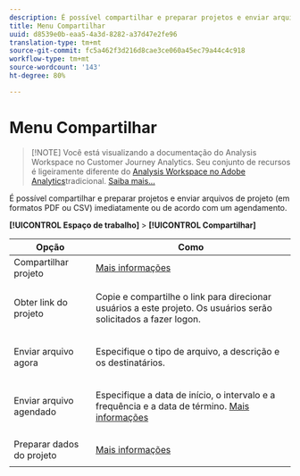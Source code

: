 ```yaml
---
description: É possível compartilhar e preparar projetos e enviar arquivos de projeto (em formatos PDF ou CSV) imediatamente ou de acordo com um agendamento.
title: Menu Compartilhar
uuid: d8539e0b-eaa5-4a3d-8282-a37d47e2fe96
translation-type: tm+mt
source-git-commit: fc5a462f3d216d8cae3ce060a45ec79a44c4c918
workflow-type: tm+mt
source-wordcount: '143'
ht-degree: 80%

---
```



# Menu Compartilhar

>[!NOTE] Você está visualizando a documentação do Analysis Workspace no Customer Journey Analytics. Seu conjunto de recursos é ligeiramente diferente do [Analysis Workspace no Adobe Analytics](https://docs.adobe.com/content/help/pt-BR/analytics/analyze/analysis-workspace/home.html)tradicional. [Saiba mais...](/help/getting-started/cja-aa.md)

É possível compartilhar e preparar projetos e enviar arquivos de projeto (em formatos PDF ou CSV) imediatamente ou de acordo com um agendamento.

**[!UICONTROL Espaço de trabalho]** > **[!UICONTROL Compartilhar]**

<table id="table_5104A6D817E94A268BBDD47C5C8BB26E"> 
 <thead> 
  <tr> 
   <th colname="col1" class="entry"> Opção </th> 
   <th colname="col2" class="entry"> Como </th> 
  </tr>
 </thead>
 <tbody> 
  <tr> 
   <td colname="col1"> Compartilhar projeto </td> 
   <td colname="col2"><a href="/help/analysis-workspace/curate-share/share-projects.md"  > Mais informações</a> </td> 
  </tr> 
  <tr> 
   <td colname="col1"> Obter link do projeto </td> 
   <td colname="col2"> <p>Copie e compartilhe o link para direcionar usuários a este projeto. Os usuários serão solicitados a fazer logon. </p> </td> 
  </tr> 
  <tr> 
   <td colname="col1"> Enviar arquivo agora </td> 
   <td colname="col2"> <p>Especifique o tipo de arquivo, a descrição e os destinatários. </p> </td> 
  </tr> 
  <tr> 
   <td colname="col1"> Enviar arquivo agendado </td> 
   <td colname="col2"> <p>Especifique a data de início, o intervalo e a frequência e a data de término. <a href="/help/analysis-workspace/curate-share/schedule-projects.md"  > Mais informações</a> </p> </td> 
  </tr> 
  <tr> 
   <td colname="col1"> Preparar dados do projeto </td> 
   <td colname="col2"> <p><a href="/help/analysis-workspace/curate-share/curate.md"  > Mais informações</a> </p> </td> 
  </tr> 
 </tbody> 
</table>

